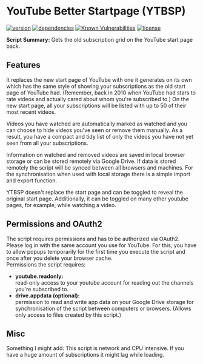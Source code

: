 # YouTube Better Startpage (YTBSP)

[![version](https://img.shields.io/github/package-json/v/Crow08/ytbsp.svg)](/package.json)
[![dependencies](https://david-dm.org/Crow08/ytbsp.svg)](/package.json)
[![Known Vulnerabilities](https://snyk.io/test/github/Crow08/YTBSP/badge.svg)](https://snyk.io/test/github/Crow08/YTBSP)
[![license](https://img.shields.io/github/license/Crow08/ytbsp.svg)](/LICENSE.md)

**Script Summary:** Gets the old subscription grid on the YouTube start page back.

## Features
It replaces the new start page of YouTube with one it generates on its own which has the same style of showing your subscriptions as the old start page of YouTube had. (Remember, back in 2010 when YouTube had stars to rate videos and actually cared about whom you're subscribed to.)
On the new start page, all your subscriptions will be listed with up to 50 of their most recent videos.

Videos you have watched are automatically marked as watched and you can choose to hide videos you've seen or remove them manually. As a result, you have a compact and tidy list of only the videos you have not yet seen from all your subscriptions.

Information on watched and removed videos are saved in local browser storage or can be stored remotely via Google Drive.
If data is stored remotely the script will be synced between all browsers and machines. For the synchronisation when used with local storage there is a simple import and export function.

YTBSP doesn't replace the start page and can be toggled to reveal the original start page. Additionally, it can be toggled on many other youtube pages, for example, while watching a video.

## Permissions and OAuth2
The script requires permissions and has to be authorized via OAuth2. Please log in with the same account you use for YouTube. For this, you have to allow popups temporarily for the first time you execute the script and once after you delete your browser cache.  
Permissions the script requires:  
* **youtube.readonly:**  
    read-only access to your youtube account for reading out the channels you're subscribed to.
* **drive.appdata (optional):**  
    permission to read and write app data on your Google Drive storage for synchronisation of the script between computers or browsers. (Allows only access to files created by this script.)

## Misc
Something I might add: This script is network and CPU intensive. If you have a huge amount of subscriptions it might lag while loading.
